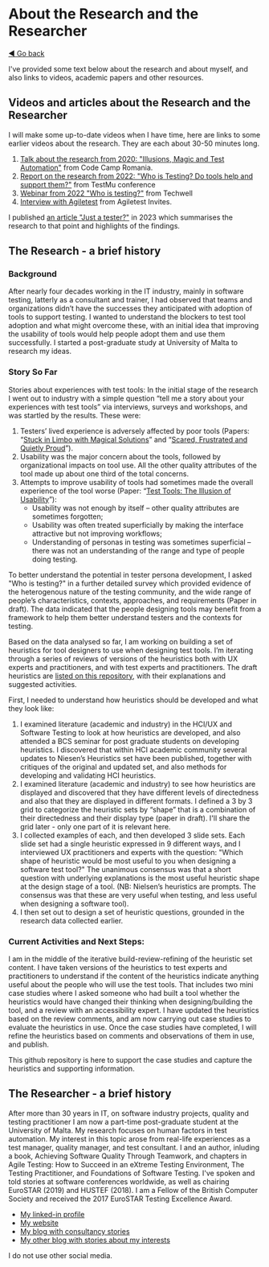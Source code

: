 # About the Research and the Researcher
[◄ Go back](README.md)

I've provided some text below about the research and about myself, and also links to videos, academic papers and other resources.

## Videos and articles about the Research and the Researcher
I will make some up-to-date videos when I have time, here are links to some earlier videos about the research. They are each about 30-50 minutes long.

1. [Talk about the research from 2020: "Illusions, Magic and Test Automation"](https://www.youtube.com/watch?v=EAEG3CzZzVY) from Code Camp Romania.
2. [Report on the research from 2022: "Who is Testing? Do tools help and support them?"](https://www.youtube.com/watch?v=JhmZpnZO_ys) from TestMu conference
3. [Webinar from 2022 "Who is testing?"](https://www.bigmarker.com/techwell-corporation/Who-Is-Testing-A-Reflection-Part-Way-Through-Data-Analysis) from Techwell
4. [Interview with Agiletest](https://www.youtube.com/watch?v=0fZlOqjmZqQ) from Agiletest Invites.

I published [an article "Just a tester?"](https://www.womenwhotest.com/2023/04/14/just-a-tester-a-report-part-way-through-data/) in 2023 which summarises the research to that point and highlights of the findings.

## The Research - a brief history
###	Background
After nearly four decades working in the IT industry, mainly in software testing, latterly as a consultant and trainer, I had observed that teams and organizations didn’t have the successes they anticipated with adoption of tools to support testing. I wanted to understand the blockers to test tool adoption and what might overcome these, with an initial idea that improving the usability of tools would help people adopt them and use them successfully. I started a post-graduate study at University of Malta to research my ideas. 

###	Story So Far
Stories about experiences with test tools: In the initial stage of the research I went out to industry with a simple question “tell me a story about your experiences with test tools” via interviews, surveys and workshops, and was startled by the results. These were:
1.	Testers’ lived experience is adversely affected by poor tools (Papers: “[Stuck in Limbo with Magical Solutions](https://www.scitepress.org/Link.aspx?doi=10.5220/0009091801950202)” and “[Scared, Frustrated and Quietly Proud](https://dl.acm.org/doi/abs/10.1145/3452853.3452872)”).
2.	Usability was the major concern about the tools, followed by organizational impacts on tool use. All the other quality attributes of the tool made up about one third of the total concerns.
3.	Attempts to improve usability of tools had sometimes made the overall experience of the tool worse (Paper: “[Test Tools: The Illusion of Usability](https://ieeexplore.ieee.org/abstract/document/9155938)”):
    -	Usability was not enough by itself – other quality attributes are sometimes forgotten;
    -	Usability was often treated superficially by making the interface attractive but not improving workflows;
    -	Understanding of personas in testing was sometimes superficial – there was not an understanding of the range and type of people doing testing.

To better understand the potential in tester persona development, I asked "Who is testing?" in a further detailed survey which provided evidence of the heterogenous nature of the testing community, and the wide range of people’s characteristics, contexts, approaches, and requirements (Paper in draft). The data indicated that the people designing tools may benefit from a framework to help them better understand testers and the contexts for testing.

Based on the data analysed so far, I am working on building a set of heuristics for tool designers to use when designing test tools. I’m iterating through a series of reviews of versions of the heuristics both with UX experts and practitioners, and with test experts and practitioners. The draft heuristics are [listed on this repository](readme.md), with their explanations and suggested activities.

First, I needed to understand how heuristics should be developed and what they look like:
1.	I examined literature (academic and industry) in the HCI/UX and Software Testing to look at how heuristics are developed, and also attended a BCS seminar for post graduate students on developing heuristics. I discovered that within HCI academic community several updates to Niesen’s Heuristics set have been published, together with critiques of the original and updated set, and also methods for developing and validating HCI heuristics.
2.	I examined literature (academic and industry) to see how heuristics are displayed and discovered that they have different levels of directedness and also that they are displayed in different formats. I defined a 3 by 3 grid to categorize the heuristic sets by “shape” that is a combination of their directedness and their display type (paper in draft). I'll share the grid later - only one part of it is relevant here.
3.	I collected examples of each, and then developed 3 slide sets. Each slide set had a single heuristic expressed in 9 different ways, and I interviewed UX practitioners and experts with the question: "Which shape of heuristic would be most useful to you when designing a software test tool?" The unanimous consensus was that a short question with underlying explanations is the most useful heuristic shape at the design stage of a tool. (NB: Nielsen’s heuristics are prompts. The consensus was that these are very useful when testing, and less useful when designing a software tool).
5.	I then set out to design a set of heuristic questions, grounded in the research data collected earlier.

### Current Activities and Next Steps:
I am in the middle of the iterative build-review-refining of the heuristic set content.
I have taken versions of the heuristics to test experts and practitioners to understand if the content of the heuristics indicate anything useful about the people who will use the test tools. That includes two mini case studies where I asked someone who had built a tool whether the heuristics would have changed their thinking when designing/building the tool, and a review with an accessibility expert.
I have updated the heuristics based on the review comments, and am now carrying out case studies to evaluate the heuristics in use.
Once the case studies have completed, I will refine the heuristics based on comments and observations of them in use, and publish.

This github repository is here to support the case studies and capture the heuristics and supporting information.

## The Researcher - a brief history

After more than 30 years in IT, on software industry projects, quality and testing practitioner I am now a part-time post-graduate student at the University of Malta. My research focuses on human factors in test automation. My interest in this topic arose from real-life experiences as a test manager, quality manager, and test consultant. I and an author, inluding a book, Achieving Software Quality Through Teamwork, and chapters in Agile Testing: How to Succeed in an eXtreme Testing Environment, The Testing Practitioner, and Foundations of Software Testing. I've spoken and told stories at software conferences worldwide, as well as chairing EuroSTAR (2019) and HUSTEF (2018). I am a Fellow of the British Computer Society and received the 2017 EuroSTAR Testing Excellence Award.

- [My linked-in profile](https://www.linkedin.com/in/isabelevans/)
- [My website](https://isabelevansuk.wordpress.com/)
- [My blog with consultancy stories](https://isabelevansconsultancy.wordpress.com/)
- [My other blog with stories about my interests](https://isabelevanswriting.wordpress.com/)

I do not use other social media. 
